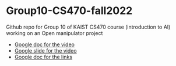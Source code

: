 # Group10-CS470-fall2022
Github repo for Group 10 of KAIST CS470 course (introduction to AI) working on an Open manipulator project

* [Google doc for the video](https://docs.google.com/document/d/1hp1NisINJIgFNaiAkJvRho1ranmbxf5wzRKDvTMwa2Q/edit)
* [Google slide for the video](https://docs.google.com/presentation/d/18DU-r2tWX85FebNvTuXtLxTWkNtcJBmknNGgx-CXJdE/edit#slide=id.g169d226d105_0_0)
* [Google doc for the links](https://docs.google.com/document/d/1YUfcsgR-PBVhupp0Za4H6deiPnDQz1XMvMERs-sc050/edit)
